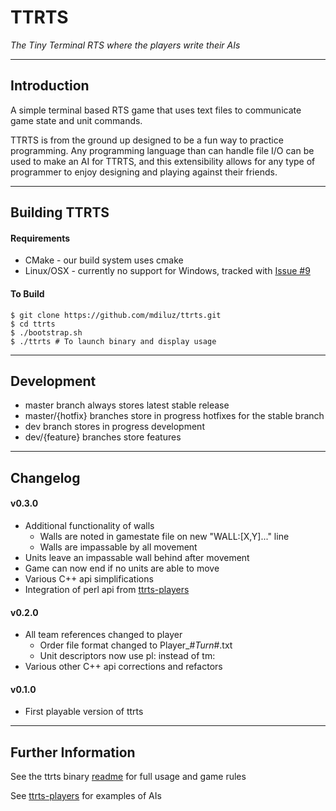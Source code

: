 # TTRTS
*The Tiny Terminal RTS where the players write their AIs*

-----------------------------------------------------------
## Introduction
A simple terminal based RTS game that uses text files to communicate game state and unit commands. 

TTRTS is from the ground up designed to be a fun way to practice programming. Any programming language than can handle file I/O can be used to make an AI for TTRTS, and this extensibility allows for any type of programmer to enjoy designing and playing against their friends.

-----------------------------------------------------------
## Building TTRTS

#### Requirements
* CMake - our build system uses cmake
* Linux/OSX - currently no support for Windows, tracked with [Issue #9](https://github.com/mdiluz/ttrts/issues/9)

#### To Build
    $ git clone https://github.com/mdiluz/ttrts.git
    $ cd ttrts
    $ ./bootstrap.sh
    $ ./ttrts # To launch binary and display usage

-----------------------------------------------------------
## Development

* master branch always stores latest stable release
* master/{hotfix} branches store in progress hotfixes for the stable branch
* dev branch stores in progress development
* dev/{feature} branches store features

-----------------------------------------------------------
## Changelog

#### v0.3.0
* Additional functionality of walls
  * Walls are noted in gamestate file on new "WALL:[X,Y]..." line
  * Walls are impassable by all movement
* Units leave an impassable wall behind after movement
* Game can now end if no units are able to move
* Various C++ api simplifications
* Integration of perl api from [ttrts-players](https://github.com/mdiluz/ttrts-players)

#### v0.2.0 
* All team references changed to player
    * Order file format changed to Player_#_Turn_#.txt
    * Unit descriptors now use pl: instead of tm:
* Various other C++ api corrections and refactors

#### v0.1.0 
* First playable version of ttrts

-----------------------------------------------------------
## Further Information

See the ttrts binary [readme](source/ttrts/README.md) for full usage and game rules

See [ttrts-players](https://github.com/mdiluz/ttrts-players) for examples of AIs
